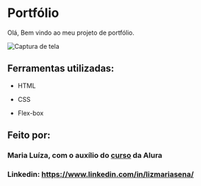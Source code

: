 # Portfólio 

Olá, Bem vindo ao meu projeto de portfólio.

![Captura de tela](https://github.com/LizKoneko/portfolio/assets/127269163/1ad26a0a-e249-42b1-87b3-4c83fb3b2b4d)

## Ferramentas utilizadas:

* HTML

* CSS

* Flex-box

## Feito por:

### Maria Luíza, com o auxílio do [curso](https://cursos.alura.com.br/course/html-css-responsividade-publicacao-projetos) da Alura

### Linkedin: https://www.linkedin.com/in/lizmariasena/
